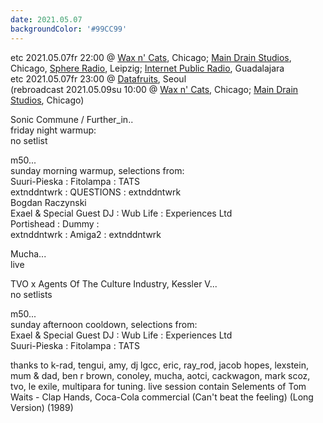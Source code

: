```yaml
---
date: 2021.05.07
backgroundColor: '#99CC99'
---
```


etc 2021.05.07fr 22:00 @ [Wax n' Cats](http://www.twitch.com/waxncats/), Chicago; [Main Drain Studios](http://www.youtube.com/maindrainstudios/), Chicago, [Sphere Radio](http://www.sphere-radio.net/), Leipzig; [Internet Public Radio](https://www.youtube.com/maindrainstudios), Guadalajara  
etc 2021.05.07fr 23:00 @ [Datafruits](http://www.datafruits.fm/), Seoul  
(rebroadcast 2021.05.09su 10:00 @ [Wax n' Cats](http://www.twitch.com/waxncats/), Chicago; [Main Drain Studios](http://www.youtube.com/maindrainstudios/), Chicago)  

Sonic Commune / Further\_in..  
friday night warmup:  
no setlist  

m50...  
sunday morning warmup, selections from:  
Suuri-Pieska : Fitolampa : TATS  
extnddntwrk : QUESTIONS : extnddntwrk  
Bogdan Raczynski  
Exael & Special Guest DJ : Wub Life : Experiences Ltd  
Portishead : Dummy :  
extnddntwrk : Amiga2 : extnddntwrk  

Mucha...  
live  

TVO x Agents Of The Culture Industry, Kessler V...  
no setlists  

m50...  
sunday afternoon cooldown, selections from:  
Exael & Special Guest DJ : Wub Life : Experiences Ltd  
Suuri-Pieska : Fitolampa : TATS  

thanks to k-rad, tengui, amy, dj lgcc, eric, ray\_rod, jacob hopes, lexstein, mum & dad, ben r brown, conoley, mucha, aotci, cackwagon, mark scoz, tvo, le exile, multipara for tuning. live session contain Selements of Tom Waits - Clap Hands, Coca-Cola commercial (Can't beat the feeling) (Long Version) (1989)